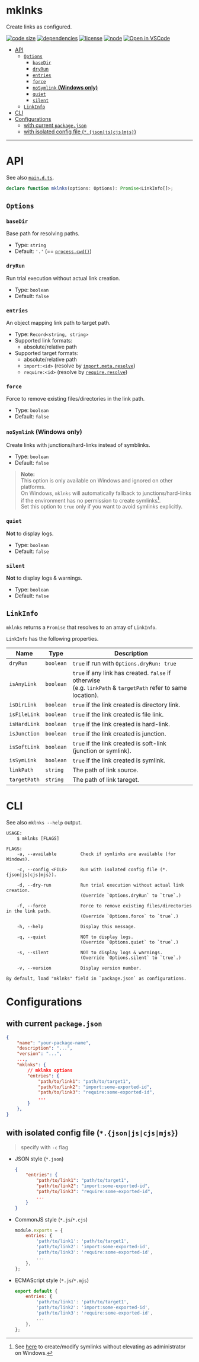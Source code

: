 <h1>mklnks</h1>

Create links as configured.

[![code size](https://img.shields.io/github/languages/code-size/nujarum/mklnks)](/README.md)
[![dependencies](https://img.shields.io/david/nujarum/mklnks)](/README.md)
[![license](https://img.shields.io/github/license/nujarum/mklnks)](/LICENSE)
[![node](https://img.shields.io/node/v/@nujarum/mklnks)](https://www.npmjs.com/package/@nujarum/mklnks)
[![Open in VSCode](https://open.vscode.dev/badges/open-in-vscode.svg)](https://open.vscode.dev/nujarum/mklnks)

- [API](#api)
  - [`Options`](#options)
    - [`baseDir`](#basedir)
    - [`dryRun`](#dryrun)
    - [`entries`](#entries)
    - [`force`](#force)
    - [`noSymlink` **(Windows only)**](#nosymlink-windows-only)
    - [`quiet`](#quiet)
    - [`silent`](#silent)
  - [`LinkInfo`](#linkinfo)
- [CLI](#cli)
- [Configurations](#configurations)
  - [with current `package.json`](#with-current-packagejson)
  - [with isolated config file (`*.{json|js|cjs|mjs}`)](#with-isolated-config-file-jsonjscjsmjs)

-----

# API

See also [`main.d.ts`](types/main.d.ts).

```ts
declare function mklnks(options: Options): Promise<LinkInfo[]>;
```

## `Options`

### `baseDir`
Base path for resolving paths.
* Type: `string`
* Default: `'.'` (== [`process.cwd()`](https://nodejs.org/dist/latest-v16.x/docs/api/process.html#process_process_cwd))

### `dryRun`
Run trial execution without actual link creation.
* Type: `boolean`
* Default: `false`

### `entries`
An object mapping link path to target path.
* Type: `Record<string, string>`
* Supported link formats:
  * absolute/relative path
* Supported target formats:
  * absolute/relative path
  * `import:<id>` (resolve by [`import.meta.resolve`](https://nodejs.org/dist/latest-v16.x/docs/api/esm.html#esm_import_meta_resolve_specifier_parent))
  * `require:<id>` (resolve by [`require.resolve`](https://nodejs.org/dist/latest-v16.x/docs/api/modules.html#modules_require_resolve_request_options))

### `force`
Force to remove existing files/directories in the link path.
* Type: `boolean`
* Default: `false`

### `noSymlink` **(Windows only)**
Create links with junctions/hard-links instead of symblinks.
* Type: `boolean`
* Default: `false`

> **Note:**<br/>
> This option is only available on Windows and ignored on other platforms.<br/>
> On Windows, `mklnks` will automatically fallback to junctions/hard-links if the environment has no permission to create symlinks[^1].<br/>
> Set this option to `true` only if you want to avoid symlinks explicitly.

> [^1]: See [here](https://blogs.windows.com/windowsdeveloper/2016/12/02/symlinks-windows-10/) to create/modify symlinks without elevating as administrator on Windows.

### `quiet`
**Not** to display logs.
* Type: `boolean`
* Default: `false`

### `silent`
**Not** to display logs & warnings.
* Type: `boolean`
* Default: `false`


## `LinkInfo`
`mklnks` returns a `Promise` that resolves to an array of `LinkInfo`.

`LinkInfo` has the following properties.

| Name         | Type      | Description                                                                                                       |
| ------------ | --------- | ----------------------------------------------------------------------------------------------------------------- |
| `dryRun`     | `boolean` | `true` if run with `Options.dryRun: true`                                                                         |
| `isAnyLink`  | `boolean` | `true` if any link has created. `false` if otherwise<br/>(e.g. `linkPath` & `targetPath` refer to same location). |
| `isDirLink`  | `boolean` | `true` if the link created is directory link.                                                                     |
| `isFileLink` | `boolean` | `true` if the link created is file link.                                                                          |
| `isHardLink` | `boolean` | `true` if the link created is hard-link.                                                                          |
| `isJunction` | `boolean` | `true` if the link created is junction.                                                                           |
| `isSoftLink` | `boolean` | `true` if the link created is soft-link (junction or symlink).                                                    |
| `isSymLink`  | `boolean` | `true` if the link created is symlink.                                                                            |
| `linkPath`   | `string`  | The path of link source.                                                                                          |
| `targetPath` | `string`  | The path of link tareget.                                                                                         |


# CLI

See also `mklnks --help` output.

```shell-session
USAGE:
    $ mklnks [FLAGS]

FLAGS:
    -a, --available         Check if symlinks are available (for Windows).

    -c, --config <FILE>     Run with isolated config file (*.{json|js|cjs|mjs}).

    -d, --dry-run           Run trial execution without actual link creation.
                            (Override `Options.dryRun` to `true`.)

    -f, --force             Force to remove existing files/directories in the link path.
                            (Override `Options.force` to `true`.)

    -h, --help              Display this message.

    -q, --quiet             NOT to display logs.
                            (Override `Options.quiet` to `true`.)

    -s, --silent            NOT to display logs & warnings.
                            (Override `Options.silent` to `true`.)

    -v, --version           Display version number.

By default, load "mklnks" field in `package.json` as configurations.
```

# Configurations

## with current `package.json`
```json
{
    "name": "your-package-name",
    "description": "...",
    "version": "...",
    ...,
    "mklnks": {
        // mklnks options
        "entries": {
            "path/to/link1": "path/to/target1",
            "path/to/link2": "import:some-exported-id",
            "path/to/link3": "require:some-exported-id",
            ...
        }
    },
}
```

## with isolated config file (`*.{json|js|cjs|mjs}`)
> specify with `-c` flag
* JSON style (`*.json`)
    ```json
    {
        "entries": {
            "path/to/link1": "path/to/target1",
            "path/to/link2": "import:some-exported-id",
            "path/to/link3": "require:some-exported-id",
            ...
        }
    }
    ```
* CommonJS style (`*.js`/`*.cjs`)
    ```js
    module.exports = {
        entries: {
            'path/to/link1': 'path/to/target1',
            'path/to/link2': 'import:some-exported-id',
            'path/to/link3': 'require:some-exported-id',
            ...
        },
    };
    ```
* ECMAScript style (`*.js`/`*.mjs`)
    ```js
    export default {
        entries: {
            'path/to/link1': 'path/to/target1',
            'path/to/link2': 'import:some-exported-id',
            'path/to/link3': 'require:some-exported-id',
            ...
        },
    };
    ```
